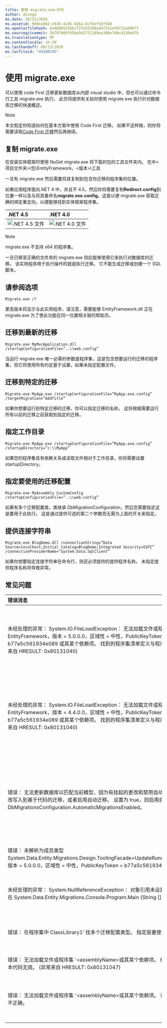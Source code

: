 ```yaml
---
title: 使用 migrate.exe-EF6
author: divega
ms.date: 10/23/2016
ms.assetid: 989ea862-e936-4c85-926a-8cfbef5df5b8
ms.openlocfilehash: 6e9880523bbcf2fe55390a447241e59723a0967f
ms.sourcegitcommit: 2b787009fd5be5627f1189ee396e708cd130e07b
ms.translationtype: MT
ms.contentlocale: zh-CN
ms.lasthandoff: 09/13/2018
ms.locfileid: "45490195"
---
```

# <a name="using-migrateexe"></a>使用 migrate.exe
可以使用 code First 迁移更新数据库从内部 visual studio 中，但也可以通过命令行工具 migrate.exe 执行。 此页将提供有关如何使用 migrate.exe 执行针对数据库迁移的快速概述。

> [!NOTE]
> 本文假定你知道如何在基本方案中使用 Code First 迁移。 如果不这样做，则你将需要读取[Code First 迁移](~/ef6/modeling/code-first/migrations/index.md)然后再继续。

## <a name="copy-migrateexe"></a>复制 migrate.exe

在安装实体框架时使用 NuGet migrate.exe 将下载的包的工具文件夹内。 在中&lt;项目文件夹&gt;\\包\\EntityFramework。&lt;版本&gt;\\工具

一旦有 migrate.exe 然后需要将其复制到包含你迁移的程序集的位置。

如果应用程序面向.NET 4 中，并且不 4.5，然后你将需要复制**Redirect.config**到位置一样以及与将其重命名**migrate.exe.config**。这是以便 migrate.exe 获取正确的绑定重定向，以便能够找到实体框架程序集。

| .NET 4.5                                   | .NET 4.0                                   |
|:-------------------------------------------|:-------------------------------------------|
| ![.NET 4.5 文件](~/ef6/media/net45files.png)  | ![.NET 4.0 文件](~/ef6/media/net40files.png)  |

> [!NOTE]
> migrate.exe 不支持 x64 的程序集。

一旦已移至正确的文件夹的 migrate.exe 则应能够使用它来执行对数据库的迁移。 该实用程序用于执行操作的就是执行迁移。 它不能生成迁移或创建一个 SQL 脚本。

## <a name="see-options"></a>请参阅选项

``` console
Migrate.exe /?
```

更高版本将显示与此实用程序，请注意，需要能够 EntityFramework.dll 正在 migrate.exe 为了使此功能在同一位置相关联的帮助页。

## <a name="migrate-to-the-latest-migration"></a>迁移到最新的迁移

``` console
Migrate.exe MyMvcApplication.dll /startupConfigurationFile=”..\\web.config”
```

当运行 migrate.exe 唯一必需的参数是程序集，这是包含想要运行的迁移的程序集，但它将使用所有约定基于设置，如果未指定配置文件。

## <a name="migrate-to-a-specific-migration"></a>迁移到特定的迁移

``` console
Migrate.exe MyApp.exe /startupConfigurationFile=”MyApp.exe.config” /targetMigration=”AddTitle”
```

如果你想要运行到特定迁移的迁移，你可以指定迁移的名称。 这将根据需要运行所有以前的迁移之前获取到指定的迁移。

## <a name="specify-working-directory"></a>指定工作目录

``` console
Migrate.exe MyApp.exe /startupConfigurationFile=”MyApp.exe.config” /startupDirectory=”c:\\MyApp”
```

如果您的程序集具有依赖关系或读取文件相对于工作目录，你将需要设置 startupDirectory。

## <a name="specify-migration-configuration-to-use"></a>指定要使用的迁移配置

``` console
Migrate.exe MyAssembly CustomConfig /startupConfigurationFile=”..\\web.config”
```

如果有多个迁移配置类，类继承 DbMigrationConfiguration，然后您需要指定这是要用于此执行。 这是通过提供可选的第二个参数而无需为上面的开关来指定。

## <a name="provide-connection-string"></a>提供连接字符串

``` console
Migrate.exe BlogDemo.dll /connectionString=”Data Source=localhost;Initial Catalog=BlogDemo;Integrated Security=SSPI” /connectionProviderName=”System.Data.SqlClient”
```

如果你想要指定连接字符串在命令行，则还必须提供的提供程序名称。 未指定提供程序名称将导致异常。

## <a name="common-problems"></a>常见问题

| 错误消息                                                                                                                                                                                                                                                                                                                      | 解决方案                                                                                                                                                                                                                                                                                             |
|:-----------------------------------------------------------------------------------------------------------------------------------------------------------------------------------------------------------------------------------------------------------------------------------------------------------------------------------|:-----------------------------------------------------------------------------------------------------------------------------------------------------------------------------------------------------------------------------------------------------------------------------------------------------|
| 未经处理的异常： System.IO.FileLoadException： 无法加载文件或程序集 EntityFramework，版本 = 5.0.0.0，区域性 = 中性，PublicKeyToken = b77a5c561934e089 或其某个依赖项。 找到的程序集清单定义与程序集引用不匹配。 (异常来自 HRESULT: 0x80131040)         | 这通常意味着没有 Redirect.config 文件的情况下运行的.NET 4 应用程序。 您需要将 Redirect.config 复制到与 migrate.exe 相同的位置，并重命名为 migrate.exe.config。                                                                                       |
| 未经处理的异常： System.IO.FileLoadException： 无法加载文件或程序集 EntityFramework，版本 = 4.4.0.0，区域性 = 中性，PublicKeyToken = b77a5c561934e089 或其某个依赖项。 找到的程序集清单定义与程序集引用不匹配。 (异常来自 HRESULT: 0x80131040)          | 此异常表示正在使用 Redirect.config 应用程序复制到 migrate.exe 位置.NET 4.5。 如果您的应用程序是.NET 4.5 然后不需要使用内部重定向配置文件。 删除 migrate.exe.config 文件。                                    |
| 错误： 无法更新数据库以匹配当前模型，因为有挂起的更改和禁用自动迁移。 将处理的模型更改写入到基于代码的迁移，或者启用自动迁移。 设置为 true，则启用自动迁移到 DbMigrationsConfiguration.AutomaticMigrationsEnabled。 | 如果尚未创建迁移，以应对到模型中，所做的更改和数据库的模型不匹配时，将迁移正在运行，将发生此错误。 将属性添加到 model 类，然后运行而无需创建迁移来升级数据库 migrate.exe 是此示例。 |
| 错误： 未解析为成员类型 System.Data.Entity.Migrations.Design.ToolingFacade+UpdateRunner,EntityFramework，版本 = 5.0.0.0，区域性 = 中性，PublicKeyToken = b77a5c561934e089。                                                                                                                                       | 可以通过指定一个不正确的启动目录导致此错误。 这必须是 migrate.exe 的位置                                                                                                                                                                                      |
| 未经处理的异常： System.NullReferenceException： 对象引用未设置为某个对象的实例。 <br/>   在 System.Data.Entity.Migrations.Console.Program.Main (String [] args)                                                                                                                                             | 这可能引起不指定正在使用的方案所需的参数。 无需指定提供程序名称，例如指定的连接字符串。                                                                                                                        |
| 错误： 在程序集中 ClassLibrary1' 找多个迁移配置类型。 指定是要使用的名称。                                                                                                                                                                                                  | 该错误指出，给定的程序集没有多个配置类。 必须使用 /configurationType 开关来指定要使用。                                                                                                                                           |
| 错误： 无法加载文件或程序集 '&lt;assemblyName&gt;或其某个依赖项。 给定的程序集名称或基本代码无效。 (异常来自 HRESULT: 0x80131047)                                                                                                                                                    | 原因可能是通过指定程序集名称不正确或不具有                                                                                                                                                                                                                          |
| 错误： 无法加载文件或程序集 '&lt;assemblyName&gt;或其某个依赖项。 试图加载的程序的格式不正确。                                                                                                                                                                          | 发生这种情况是如果你尝试运行 migrate.exe 针对 x64 应用程序。 EF 5.0 和 x86 上才会起下方。                                                                                                                                                                                |
